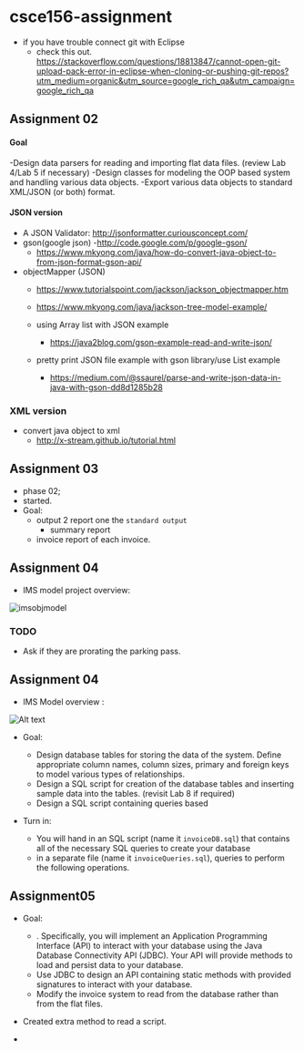 # csce156-assignment

- if you have trouble connect git with Eclipse
	- check this out. https://stackoverflow.com/questions/18813847/cannot-open-git-upload-pack-error-in-eclipse-when-cloning-or-pushing-git-repos?utm_medium=organic&utm_source=google_rich_qa&utm_campaign=google_rich_qa

## Assignment 02
####  Goal
   -Design data parsers for reading and importing flat data files. (review Lab 4/Lab 5 if necessary)
   -Design classes for modeling the OOP based system and handling various data objects.
   -Export various data objects to standard XML/JSON (or both) format.

#### JSON version
   - A JSON Validator: http://jsonformatter.curiousconcept.com/
   - gson(google json)
      -http://code.google.com/p/google-gson/
      - https://www.mkyong.com/java/how-do-convert-java-object-to-from-json-format-gson-api/
   - objectMapper (JSON)
      - https://www.tutorialspoint.com/jackson/jackson_objectmapper.htm
      - https://www.mkyong.com/java/jackson-tree-model-example/

	 - using Array list with JSON example
		 - https://java2blog.com/gson-example-read-and-write-json/
	 - pretty print JSON file example with gson library/use List example
		 - https://medium.com/@ssaurel/parse-and-write-json-data-in-java-with-gson-dd8d1285b28


### XML version
   - convert java object to xml
      - http://x-stream.github.io/tutorial.html


## Assignment 03
   - phase 02;
   - started.
   - Goal:
      - output 2 report one the `standard output`
         - summary report
	 - invoice report of each invoice.

## Assignment 04
- IMS model project overview:

![imsobjmodel](https://user-images.githubusercontent.com/35666615/41205687-8c29951e-6cbd-11e8-9ca8-b58d7b25827b.png)

### TODO
- Ask if they are prorating the parking pass.


## Assignment 04
- IMS Model overview :


![Alt text](/../datNguyen/assignment/model/imsObjModel.png?raw=true "test")

- Goal:
	- Design database tables for storing the data of the system. Define appropriate column names,
column sizes, primary and foreign keys to model various types of relationships.
	-	Design a SQL script for creation of the database tables and inserting sample data into the tables.
(revisit Lab 8 if required)
	- Design a SQL script containing queries based

- Turn in:
	- You will hand in an SQL script (name it `invoiceDB.sql`) that contains all of the necessary SQL queries
to create your database
	- in a separate file (name it `invoiceQueries.sql`), queries to perform the following
operations.


##  Assignment05
- Goal:
	- . Specifically, you will implement an Application
Programming Interface (API) to interact with your database using the Java Database Connectivity API
(JDBC). Your API will provide methods to load and persist data to your database.
	- Use JDBC to design an API containing static methods with provided signatures to interact with
your database.
	- Modify the invoice system to read from the database rather than from the flat files.

- Created extra method to read a script.
- 